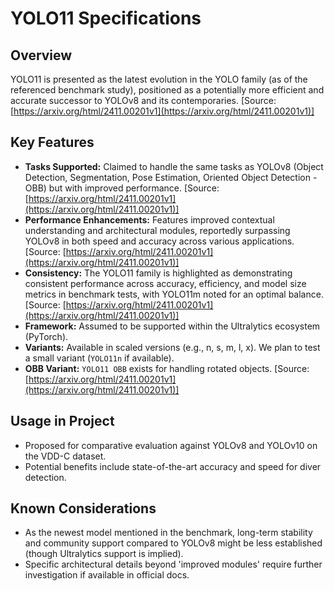 # YOLO11 Specifications

## Overview
YOLO11 is presented as the latest evolution in the YOLO family (as of the referenced benchmark study), positioned as a potentially more efficient and accurate successor to YOLOv8 and its contemporaries. [Source: [https://arxiv.org/html/2411.00201v1](https://arxiv.org/html/2411.00201v1)]

## Key Features
- **Tasks Supported:** Claimed to handle the same tasks as YOLOv8 (Object Detection, Segmentation, Pose Estimation, Oriented Object Detection - OBB) but with improved performance. [Source: [https://arxiv.org/html/2411.00201v1](https://arxiv.org/html/2411.00201v1)]
- **Performance Enhancements:** Features improved contextual understanding and architectural modules, reportedly surpassing YOLOv8 in both speed and accuracy across various applications. [Source: [https://arxiv.org/html/2411.00201v1](https://arxiv.org/html/2411.00201v1)]
- **Consistency:** The YOLO11 family is highlighted as demonstrating consistent performance across accuracy, efficiency, and model size metrics in benchmark tests, with YOLO11m noted for an optimal balance. [Source: [https://arxiv.org/html/2411.00201v1](https://arxiv.org/html/2411.00201v1)]
- **Framework:** Assumed to be supported within the Ultralytics ecosystem (PyTorch).
- **Variants:** Available in scaled versions (e.g., n, s, m, l, x). We plan to test a small variant (`YOLO11n` if available).
- **OBB Variant:** `YOLO11 OBB` exists for handling rotated objects. [Source: [https://arxiv.org/html/2411.00201v1](https://arxiv.org/html/2411.00201v1)]

## Usage in Project
- Proposed for comparative evaluation against YOLOv8 and YOLOv10 on the VDD-C dataset.
- Potential benefits include state-of-the-art accuracy and speed for diver detection.

## Known Considerations
- As the newest model mentioned in the benchmark, long-term stability and community support compared to YOLOv8 might be less established (though Ultralytics support is implied).
- Specific architectural details beyond 'improved modules' require further investigation if available in official docs. 